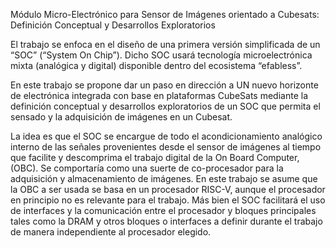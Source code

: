 Módulo Micro-Electrónico para Sensor de Imágenes orientado a Cubesats: Definición Conceptual y Desarrollos Exploratorios

El trabajo se enfoca en el diseño de una primera versión simplificada de un “SOC” (“System On Chip”). Dicho SOC usará tecnología microelectrónica mixta (analógica y digital) disponible dentro del ecosistema “efabless”. 

En este trabajo se propone dar un paso en dirección a UN nuevo horizonte de electrónica integrada con base en plataformas CubeSats mediante la definición conceptual y desarrollos exploratorios de un SOC que permita el sensado y la adquisición de imágenes en un Cubesat. 

La idea es que el SOC se encargue de todo el acondicionamiento analógico interno de las señales provenientes desde el sensor de imágenes al tiempo que facilite y descomprima el trabajo digital de la On Board Computer, (OBC). Se comportaría como una suerte de co-procesador para la adquisición y almacenamiento de imágenes. En este trabajo se asume que la OBC a ser usada se basa en un procesador RISC-V, aunque el procesador en principio no es relevante para el trabajo. Más bien el SOC facilitará el uso de interfaces y la comunicación entre el procesador y bloques principales tales como la DRAM y otros bloques o interfaces a definir durante el trabajo de manera independiente al procesador elegido.


